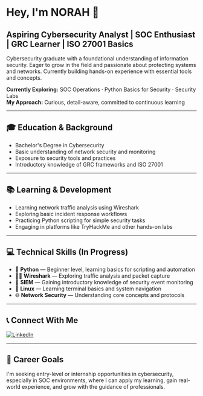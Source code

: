 # Hey, I'm NORAH 👋

## Aspiring Cybersecurity Analyst | SOC Enthusiast | GRC Learner | ISO 27001 Basics

Cybersecurity graduate with a foundational understanding of information security. Eager to grow in the field and passionate about protecting systems and networks. Currently building hands-on experience with essential tools and concepts.

**Currently Exploring:** SOC Operations · Python Basics for Security · Security Labs  
**My Approach:** Curious, detail-aware, committed to continuous learning

---

## 🎓 Education & Background

- Bachelor's Degree in Cybersecurity  
- Basic understanding of network security and monitoring  
- Exposure to security tools and practices  
- Introductory knowledge of GRC frameworks and ISO 27001

---

## 📚 Learning & Development

- Learning network traffic analysis using Wireshark  
- Exploring basic incident response workflows  
- Practicing Python scripting for simple security tasks  
- Engaging in platforms like TryHackMe and other hands-on labs

---

## 💻 Technical Skills (In Progress)

- 🐍 **Python** — Beginner level, learning basics for scripting and automation  
- 🕵️‍♀️ **Wireshark** — Exploring traffic analysis and packet capture  
- 🔐 **SIEM** — Gaining introductory knowledge of security event monitoring  
- 🐧 **Linux** — Learning terminal basics and system navigation  
- 🌐 **Network Security** — Understanding core concepts and protocols

---

## 📞 Connect With Me

[![LinkedIn](https://img.shields.io/badge/LinkedIn-0A66C2?style=for-the-badge&logo=linkedin&logoColor=white)](https://www.linkedin.com/in/norah-alhafix)

---

## 🚀 Career Goals

I'm seeking entry-level or internship opportunities in cybersecurity, especially in SOC environments, where I can apply my learning, gain real-world experience, and grow with the guidance of professionals.

